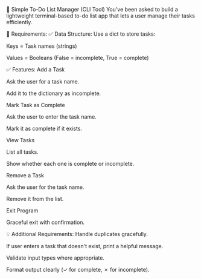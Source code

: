 🧾 Simple To-Do List Manager (CLI Tool)
You’ve been asked to build a lightweight terminal-based to-do list app that lets a user manage their tasks efficiently.

🔧 Requirements:
✅ Data Structure:
Use a dict to store tasks:

Keys = Task names (strings)

Values = Booleans (False = incomplete, True = complete)

✅ Features:
Add a Task

Ask the user for a task name.

Add it to the dictionary as incomplete.

Mark Task as Complete

Ask the user to enter the task name.

Mark it as complete if it exists.

View Tasks

List all tasks.

Show whether each one is complete or incomplete.

Remove a Task

Ask the user for the task name.

Remove it from the list.

Exit Program

Graceful exit with confirmation.

💡 Additional Requirements:
Handle duplicates gracefully.

If user enters a task that doesn't exist, print a helpful message.

Validate input types where appropriate.

Format output clearly (✓ for complete, ✗ for incomplete).